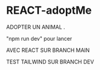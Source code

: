 # REACT-adoptMe

ADOPTER UN ANIMAL .

"npm run dev" pour lancer

AVEC REACT SUR BRANCH MAIN

TEST TAILWIND SUR BRANCH DEV
